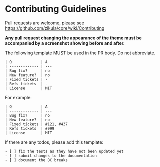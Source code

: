 Contributing Guidelines
=======================

Pull requests are welcome, please see https://github.com/zikula/core/wiki/Contributing

**Any pull request changing the appearance of the theme must be accompanied by a screenshot showing before and after.**

The following template MUST be used in the PR body. Do not abbreviate.


```
| Q             | A
| ------------- | ---
| Bug fix?      | no
| New feature?  | no
| Fixed tickets | -
| Refs tickets  | -
| License       | MIT
```

For example:

```
| Q             | A
| ------------- | ---
| Bug fix?      | no
| New feature?  | no
| Fixed tickets | #121, #437
| Refs tickets  | #999
| License       | MIT
```

If there are any todos, please add this template:

```
- [ ] fix the tests as they have not been updated yet
- [ ] submit changes to the documentation
- [ ] document the BC breaks
```

